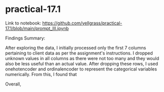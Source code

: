 # practical-17.1

Link to notebook:
https://github.com/yellgrass/practical-17.1/blob/main/prompt_III.ipynb

Findings Summary:

After exploring the data, I initially processed only the first 7 columns pertaining to client data as per the assignment's instructions. I dropped unknown values in all columns as there were not too many and they would also be less useful than an actual value. After dropping these rows, I used onehotencoder and ordinalencoder to represent the categorical variables numerically. From this, I found that

Overall, 
